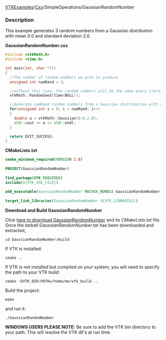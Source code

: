 [VTKExamples](/index/)/[Cxx](/Cxx)/SimpleOperations/GaussianRandomNumber

### Description
This example generates 3 random numbers from a Gaussian distribution with mean 0.0 and standard deviation 2.0.

**GaussianRandomNumber.cxx**
```c++
#include <vtkMath.h>
#include <time.h>

int main(int, char *[])
{
  //The number of random numbers we wish to produce
  unsigned int numRand = 3;

  //without this line, the random numbers will be the same every iteration
  vtkMath::RandomSeed(time(NULL));

  //Generate numRand random numbers from a Gaussian distribution with mean 0.0 and standard deviation 2.0
  for(unsigned int i = 0; i < numRand; i++)
  {
    double a = vtkMath::Gaussian(0.0,2.0);
    std::cout << a << std::endl;
  }

  return EXIT_SUCCESS;
}
```
**CMakeLists.txt**
```cmake
cmake_minimum_required(VERSION 2.8)
 
PROJECT(GaussianRandomNumber)
 
find_package(VTK REQUIRED)
include(${VTK_USE_FILE})
 
add_executable(GaussianRandomNumber MACOSX_BUNDLE GaussianRandomNumber.cxx)
 
target_link_libraries(GaussianRandomNumber ${VTK_LIBRARIES})
```

**Download and Build GaussianRandomNumber**

Click [here to download GaussianRandomNumber](https://github.com/lorensen/VTKWikiExamplesTarballs/raw/master/GaussianRandomNumber.tar) and its *CMakeLists.txt* file.
Once the *tarball GaussianRandomNumber.tar* has been downloaded and extracted,
```
cd GaussianRandomNumber/build 
```
If VTK is installed:
```
cmake ..
```
If VTK is not installed but compiled on your system, you will need to specify the path to your VTK build:
```
cmake -DVTK_DIR:PATH=/home/me/vtk_build ..
```
Build the project:
```
make
```
and run it:
```
./GaussianRandomNumber
```
**WINDOWS USERS PLEASE NOTE:** Be sure to add the VTK bin directory to your path. This will resolve the VTK dll's at run time.

